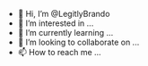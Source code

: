 - 👋 Hi, I’m @LegitlyBrando
- 👀 I’m interested in ...
- 🌱 I’m currently learning ...
- 💞️ I’m looking to collaborate on ...
- 📫 How to reach me ...

<!---
LegitlyBrando/LegitlyBrando is a ✨ special ✨ repository because its `README.md` (this file) appears on your GitHub profile.
You can click the Preview link to take a look at your changes.
--->
